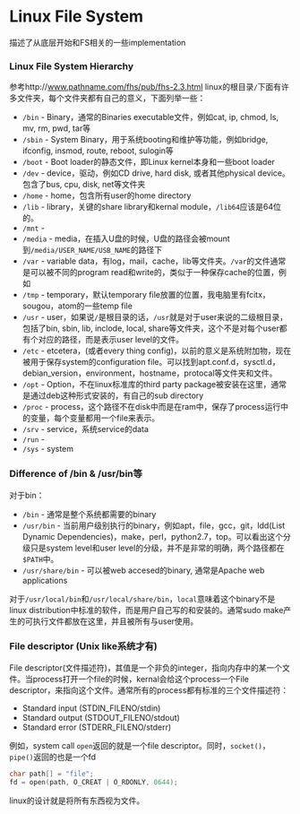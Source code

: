 # Linux File System
描述了从底层开始和FS相关的一些implementation

### Linux File System Hierarchy
参考http://www.pathname.com/fhs/pub/fhs-2.3.html
linux的根目录`/`下面有许多文件夹，每个文件夹都有自己的意义，下面列举一些：
* `/bin` - Binary，通常的Binaries executable文件，例如cat, ip, chmod, ls, mv, rm, pwd, tar等
* `/sbin` - System Binary，用于系统booting和维护等功能，例如bridge, ifconfig, insmod, route, reboot, sulogin等
* `/boot` -  Boot loader的静态文件，即Linux kernel本身和一些boot loader
* `/dev` - device，驱动，例如CD drive, hard disk, 或者其他physical device。包含了bus, cpu, disk, net等文件夹
* `/home` - home，包含所有user的home directory
* `/lib` - library，关键的share library和kernal module，`/lib64`应该是64位的。
* `/mnt` - 
* `/media` - media，在插入U盘的时候，U盘的路径会被mount到`/media/USER_NAME/USB_NAME`的路径下
* `/var` - variable data，有log，mail，cache，lib等文件夹。`/var`的文件通常是可以被不同的program read和write的，类似于一种保存cache的位置，例如
* `/tmp` - temporary，默认temporary file放置的位置，我电脑里有fcitx，sougou，atom的一些temp file
* `/usr` - user，如果说`/`是根目录的话，`/usr`就是对于user来说的二级根目录，包括了bin, sbin, lib, inclode, local, share等文件夹，这个不是对每个user都有个对应的路径，而是表示user level的文件。
* `/etc` - etcetera，(或者every thing config)，以前的意义是系统附加物，现在被用于保存system的configuration file。可以找到apt.conf.d，sysctl.d，debian_version，environment，hostname，protocal等文件夹和文件。
* `/opt` - Option，不在linux标准库的third party package被安装在这里，通常是通过deb这种形式安装的，有自己的sub directory
* `/proc` - process，这个路径不在disk中而是在ram中，保存了process运行中的变量，每个变量都用一个file来表示。
* `/srv` - service，系统service的data
* `/run` - 
* `/sys` - system


### Difference of /bin & /usr/bin等
对于bin：
* `/bin` - 通常是整个系统都需要的binary
* `/usr/bin` - 当前用户级别执行的binary，例如apt，file，gcc，git，ldd(List Dynamic Dependencies)，make，perl，python2.7，top。可以看出这个分级只是system level和user level的分级，并不是非常的明确，两个路径都在`$PATH`中。
* `/usr/share/bin` - 可以被web accesed的binary, 通常是Apache web applications

对于`/usr/local/bin`和`/usr/local/share/bin`，`local`意味着这个binary不是linux distribution中标准的软件，而是用户自己写的和安装的。通常sudo make产生的可执行文件都放在这里，并且被所有与user使用。


### File descriptor (Unix like系统才有)
File descriptor(文件描述符)，其值是一个非负的integer，指向内存中的某一个文件。当process打开一个file的时候，kernal会给这个process一个File descriptor，来指向这个文件。通常所有的process都有标准的三个文件描述符：
* Standard input (STDIN_FILENO/stdin)
* Standard output (STDOUT_FILENO/stdout)
* Standard error (STDERR_FILENO/stderr)

例如，system call `open`返回的就是一个file descriptor。同时，`socket()`，`pipe()`返回的也是一个fd
```c
char path[] = "file";
fd = open(path, O_CREAT | O_RDONLY, 0644);
``` 
linux的设计就是将所有东西视为文件。













